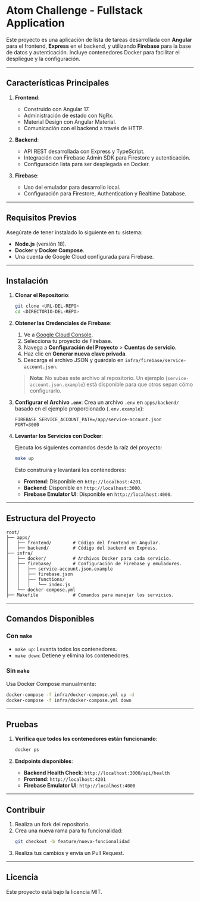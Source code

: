 # **Atom Challenge - Fullstack Application**

Este proyecto es una aplicación de lista de tareas desarrollada con **Angular** para el frontend, **Express** en el backend, y utilizando **Firebase** para la base de datos y autenticación. Incluye contenedores Docker para facilitar el despliegue y la configuración.

---

## **Características Principales**

1. **Frontend**:
   - Construido con Angular 17.
   - Administración de estado con NgRx.
   - Material Design con Angular Material.
   - Comunicación con el backend a través de HTTP.

2. **Backend**:
   - API REST desarrollada con Express y TypeScript.
   - Integración con Firebase Admin SDK para Firestore y autenticación.
   - Configuración lista para ser desplegada en Docker.

3. **Firebase**:
   - Uso del emulador para desarrollo local.
   - Configuración para Firestore, Authentication y Realtime Database.

---

## **Requisitos Previos**

Asegúrate de tener instalado lo siguiente en tu sistema:

- **Node.js** (versión 18).
- **Docker** y **Docker Compose**.
- Una cuenta de Google Cloud configurada para Firebase.

---

## **Instalación**

1. **Clonar el Repositorio**:
   ```bash
   git clone <URL-DEL-REPO>
   cd <DIRECTORIO-DEL-REPO>
   ```

2. **Obtener las Credenciales de Firebase**:

   1. Ve a [Google Cloud Console](https://console.cloud.google.com/).
   2. Selecciona tu proyecto de Firebase.
   3. Navega a **Configuración del Proyecto** > **Cuentas de servicio**.
   4. Haz clic en **Generar nueva clave privada**.
   5. Descarga el archivo JSON y guárdalo en `infra/firebase/service-account.json`.

   > **Nota**: No subas este archivo al repositorio. Un ejemplo (`service-account.json.example`) está disponible para que otros sepan cómo configurarlo.

3. **Configurar el Archivo `.env`**:
   Crea un archivo `.env` en `apps/backend/` basado en el ejemplo proporcionado (`.env.example`):

   ```env
   FIREBASE_SERVICE_ACCOUNT_PATH=/app/service-account.json
   PORT=3000
   ```

4. **Levantar los Servicios con Docker**:

   Ejecuta los siguientes comandos desde la raíz del proyecto:
   ```bash
   make up
   ```

   Esto construirá y levantará los contenedores:
   - **Frontend**: Disponible en `http://localhost:4201`.
   - **Backend**: Disponible en `http://localhost:3000`.
   - **Firebase Emulator UI**: Disponible en `http://localhost:4000`.

---

## **Estructura del Proyecto**

```
root/
├── apps/
│   ├── frontend/        # Código del frontend en Angular.
│   ├── backend/         # Código del backend en Express.
├── infra/
│   ├── docker/          # Archivos Docker para cada servicio.
│   ├── firebase/        # Configuración de Firebase y emuladores.
│   │   ├── service-account.json.example
│   │   ├── firebase.json
│   │   ├── functions/
│   │   │   └── index.js
│   └── docker-compose.yml
├── Makefile             # Comandos para manejar los servicios.
```

---

## **Comandos Disponibles**

### **Con `make`**
- `make up`: Levanta todos los contenedores.
- `make down`: Detiene y elimina los contenedores.

### **Sin `make`**
Usa Docker Compose manualmente:
```bash
docker-compose -f infra/docker-compose.yml up -d
docker-compose -f infra/docker-compose.yml down
```

---

## **Pruebas**

1. **Verifica que todos los contenedores están funcionando**:
   ```bash
   docker ps
   ```

2. **Endpoints disponibles**:
   - **Backend Health Check**: `http://localhost:3000/api/health`
   - **Frontend**: `http://localhost:4201`
   - **Firebase Emulator UI**: `http://localhost:4000`

---

## **Contribuir**

1. Realiza un fork del repositorio.
2. Crea una nueva rama para tu funcionalidad:
   ```bash
   git checkout -b feature/nueva-funcionalidad
   ```
3. Realiza tus cambios y envía un Pull Request.

---

## **Licencia**

Este proyecto está bajo la licencia MIT.
